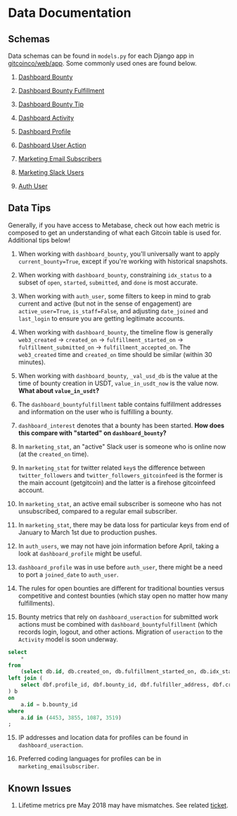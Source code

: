 # Data Documentation 

## Schemas

Data schemas can be found in `models.py` for each Django app in [gitcoinco/web/app](https://github.com/gitcoinco/web/tree/master/app). Some commonly used ones are found below.

1. [Dashboard Bounty](https://github.com/gitcoinco/web/blob/master/app/dashboard/models.py#L156-L220)

2. [Dashboard Bounty Fulfillment](https://github.com/gitcoinco/web/blob/master/app/dashboard/models.py#L802-L811)

3. [Dashboard Bounty Tip](https://github.com/gitcoinco/web/blob/master/app/dashboard/models.py#L867-L894)

4. [Dashboard Activity](https://github.com/gitcoinco/web/blob/master/app/dashboard/models.py#L1097-L1116)

5. [Dashboard Profile](https://github.com/gitcoinco/web/blob/master/app/dashboard/models.py#L1135-L1162)

6. [Dashboard User Action](https://github.com/gitcoinco/web/blob/master/app/dashboard/models.py#L1943-L1955)

7. [Marketing Email Subscribers](https://github.com/gitcoinco/web/blob/master/app/marketing/models.py#L48-L62)

8. [Marketing Slack Users](https://github.com/gitcoinco/web/blob/master/app/marketing/models.py#L210-L216)

9. [Auth User]()

## Data Tips

Generally, if you have access to Metabase, check out how each metric is composed to get an understanding of what each Gitcoin table is used for. Additional tips below!

1. When working with `dashboard_bounty`, you'll universally want to apply `current_bounty=True`, except if you're working with historical snapshots.

2. When working with `dashboard_bounty`, constraining `idx_status` to a subset of `open`, `started`, `submitted`, and `done` is most accurate. 

3. When working with `auth_user`, some filters to keep in mind to grab current and active (but not in the sense of engagement) are `active_user=True`, `is_staff=False`, and adjusting `date_joined` and `last_login` to ensure you are getting legitimate accounts.

4. When working with `dashboard_bounty`, the timeline flow is generally `web3_created` -> `created_on` -> `fulfillment_started_on` -> `fulfillment_submitted_on` -> `fulfillment_accepted_on`. The `web3_created` time and `created_on` time should be similar (within 30 minutes).

5. When working with `dashboard_bounty`, `_val_usd_db` is the value at the time of bounty creation in USDT, `value_in_usdt_now` is the value now. **What about `value_in_usdt`?**

6. The `dashboard_bountyfulfillment` table contains fulfillment addresses and information on the user who is fulfilling a bounty.

7. `dashboard_interest` denotes that a bounty has been started. **How does this compare with "started" on `dashboard_bounty`?**

8. In `marketing_stat`, an "active" Slack user is someone who is online now (at the `created_on` time).

9. In `marketing_stat` for twitter related `key`s the difference between `twitter_followers` and `twitter_followers_gitcoinfeed` is the former is the main account (getgitcoin) and the latter is a firehose gitcoinfeed account.

10. In `marketing_stat`, an active email subscriber is someone who has not unsubscribed, compared to a regular email subscriber.

11. In `marketing_stat`, there may be data loss for particular keys from end of January to March 1st due to production pushes.

12. In `auth_users`, we may not have join information before April, taking a look at `dashboard_profile` might be useful.

13. `dashboard_profile` was in use before `auth_user`, there might be a need to port a `joined_date` to `auth_user`.

14. The rules for open bounties are different for traditional bounties versus competitive and contest bounties (which stay open no matter how many fulfillments).

15. Bounty metrics that rely on `dashboard_useraction` for submitted work actions must be combined with `dashboard_bountyfulfillment` (which records login, logout, and other actions. Migration of `useraction` to the `Activity` model is soon underway.

```sql
select
    *
from 
    (select db.id, db.created_on, db.fulfillment_started_on, db.idx_status from dashboard_bounty db where db.idx_status = 'open') a
left join (
    select dbf.profile_id, dbf.bounty_id, dbf.fulfiller_address, dbf.created_on fulfilled_on from dashboard_bountyfulfillment dbf
) b
on 
    a.id = b.bounty_id 
where
    a.id in (4453, 3855, 1087, 3519)
;
```

15. IP addresses and location data for profiles can be found in `dashboard_useraction`.

16. Preferred coding languages for profiles can be in `marketing_emailsubscriber`. 

## Known Issues

1. Lifetime metrics pre May 2018 may have mismatches. See related [ticket](https://github.com/gitcoinco/data-ops/issues/15).
